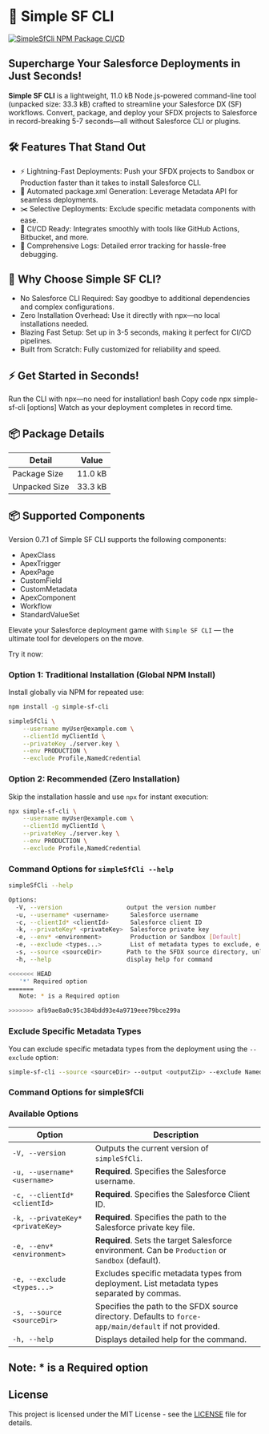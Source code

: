 # 🚀 Simple SF CLI

[![SimpleSfCli NPM Package CI/CD](https://github.com/thephani/SimpleSfCLI/actions/workflows/npm-package.yml/badge.svg)](https://github.com/thephani/SimpleSfCLI/actions/workflows/npm-package.yml)

## Supercharge Your Salesforce Deployments in Just Seconds!

**Simple SF CLI** is a lightweight, 11.0 kB Node.js-powered command-line tool (unpacked size: 33.3 kB) crafted to streamline your Salesforce DX (SF) workflows. Convert, package, and deploy your SFDX projects to Salesforce in record-breaking 5-7 seconds—all without Salesforce CLI or plugins.


## 🛠 Features That Stand Out

- ⚡ Lightning-Fast Deployments: Push your SFDX projects to Sandbox or Production faster than it takes to install Salesforce CLI.
- 📄 Automated package.xml Generation: Leverage Metadata API for seamless deployments.
- ✂️ Selective Deployments: Exclude specific metadata components with ease.
- 🤝 CI/CD Ready: Integrates smoothly with tools like GitHub Actions, Bitbucket, and more.
- 📑 Comprehensive Logs: Detailed error tracking for hassle-free debugging.

## 🎯 Why Choose Simple SF CLI?
- No Salesforce CLI Required: Say goodbye to additional dependencies and complex configurations.
- Zero Installation Overhead: Use it directly with npx—no local installations needed.
- Blazing Fast Setup: Set up in 3-5 seconds, making it perfect for CI/CD pipelines.
- Built from Scratch: Fully customized for reliability and speed.


## ⚡ Get Started in Seconds!
Run the CLI with npx—no need for installation!
bash
Copy code
npx simple-sf-cli [options]
Watch as your deployment completes in record time.

## 📦 Package Details
| Detail                | Value   |
|-----------------------|---------|
| Package Size          | 11.0 kB |
| Unpacked Size         | 33.3 kB |

## 📦 Supported Components
Version 0.7.1 of Simple SF CLI supports the following components:
- ApexClass
- ApexTrigger
- ApexPage
- CustomField
- CustomMetadata
- ApexComponent
- Workflow
- StandardValueSet


Elevate your Salesforce deployment game with `Simple SF CLI` — the ultimate tool for developers on the move.

Try it now:

### Option 1: Traditional Installation (Global NPM Install)
Install globally via NPM for repeated use:

```bash
npm install -g simple-sf-cli
```

```bash
simpleSfCli \
    --username myUser@example.com \
    --clientId myClientId \
    --privateKey ./server.key \
    --env PRODUCTION \
    --exclude Profile,NamedCredential
```

### Option 2: Recommended (Zero Installation)
Skip the installation hassle and use `npx` for instant execution:

```bash
npx simple-sf-cli \
    --username myUser@example.com \
    --clientId myClientId \
    --privateKey ./server.key \
    --env PRODUCTION \
    --exclude Profile,NamedCredential
```

### Command Options for `simpleSfCli --help`
```bash
simpleSfCli --help

Options:
  -V, --version                  output the version number
  -u, --username* <username>      Salesforce username
  -c, --clientId* <clientId>      Salesforce client ID
  -k, --privateKey* <privateKey>  Salesforce private key
  -e, --env* <environment>        Production or Sandbox [Default]
  -e, --exclude <types...>        List of metadata types to exclude, e.g.,NamedCredential, Profile
  -s, --source <sourceDir>       Path to the SFDX source directory, unless "force-app/main/default"
  -h, --help                     display help for command

<<<<<<< HEAD
   '*' Required option
=======
   Note: * is a Required option

>>>>>>> afb9ae8a0c95c384bdd93e4a9719eee79bce299a
```

### Exclude Specific Metadata Types
You can exclude specific metadata types from the deployment using the `--exclude` option:
```bash
simple-sf-cli --source <sourceDir> --output <outputZip> --exclude NamedCredential,Profile
```

### Command Options for simpleSfCli

### **Available Options**  

| **Option**                   | **Description**                                                                                       |
|------------------------------|-------------------------------------------------------------------------------------------------------|
| `-V, --version`              | Outputs the current version of `simpleSfCli`.                                                        |
| `-u, --username* <username>` | **Required**. Specifies the Salesforce username.                                                     |
| `-c, --clientId* <clientId>` | **Required**. Specifies the Salesforce Client ID.                                                    |
| `-k, --privateKey* <privateKey>` | **Required**. Specifies the path to the Salesforce private key file.                              |
| `-e, --env* <environment>`   | **Required**. Sets the target Salesforce environment. Can be `Production` or `Sandbox` (default).     |
| `-e, --exclude <types...>`   | Excludes specific metadata types from deployment. List metadata types separated by commas.            |
| `-s, --source <sourceDir>`   | Specifies the path to the SFDX source directory. Defaults to `force-app/main/default` if not provided. |
| `-h, --help`                 | Displays detailed help for the command.                                                              |

Note: * is a Required option
---

## License
This project is licensed under the MIT License - see the [LICENSE](LICENSE) file for details.

